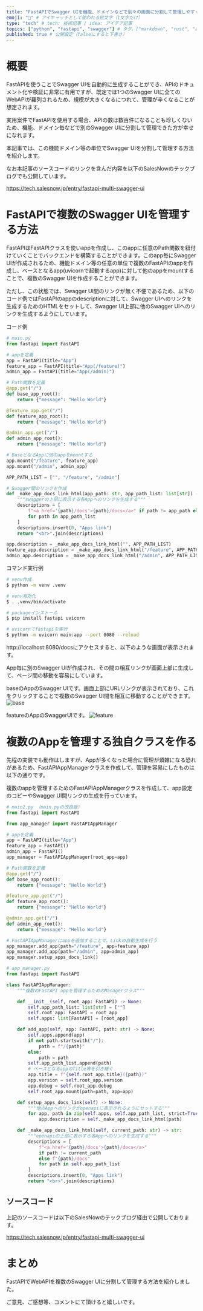```yaml
---
title: "FastAPIでSwagger UIを機能、ドメインなどで別々の画面に分割して管理しやすくする" # 記事のタイトル
emoji: "🐍" # アイキャッチとして使われる絵文字（1文字だけ）
type: "tech" # tech: 技術記事 / idea: アイデア記事
topics: ["python", "fastapi", "swagger"] # タグ。["markdown", "rust", "aws"]のように指定する
published: true # 公開設定（falseにすると下書き）
---
```



# 概要

FastAPIを使うことでSwagger UIを自動的に生成することができ、APIのドキュメント化や検証に非常に有用ですが、既定では1つのSwagger UIに全てのWebAPIが羅列されるため、規模が大きくなるにつれて、管理が辛くなることが想定されます。

実用案件でFastAPIを使用する場合、APIの数は数百件になることも珍しくないため、機能、ドメイン毎などで別のSwagger UIに分割して管理できた方が幸せになれます。

本記事では、この機能ドメイン等の単位でSwagger UIを分割して管理する方法を紹介します。

なお本記事のソースコードのリンクを含んだ内容を以下のSalesNowのテックブログでも公開しています。

https://tech.salesnow.jp/entry/fastapi-multi-swagger-ui

# FastAPIで複数のSwagger UIを管理する方法

FastAPIはFastAPIクラスを使いappを作成し、このappに任意のPath関数を紐付けていくことでバックエンドを構築することができます。このapp毎にSwagger UIが作成されるため、機能ドメイン等の任意の単位で複数のFastAPIのappを作成し、ベースとなるapp(uvicornで起動するapp)に対して他のappをmountすることで、複数のSwagger UIを作成することができます。

ただし、この状態では、Swagger UI間のリンクが無く不便であるため、以下のコード例ではFastAPIのappのdescriptionに対して、Swagger UIへのリンクを生成するためのHTMLをセットして、Swagger UI上部に他のSwagger UIへのリンクを生成するようにしています。

コード例

```python
# main.py
from fastapi import FastAPI

# appを定義
app = FastAPI(title="App")
feature_app = FastAPI(title="App(/feature)")
admin_app = FastAPI(title="App(/admin)")

# Path関数を定義
@app.get("/")
def base_app_root():
    return {"message": "Hello World"}

@feature_app.get("/")
def feature_app_root():
    return {"message": "Hello World"}

@admin_app.get("/")
def admin_app_root():
    return {"message": "Hello World"}

# BaseとなるAppに他のappをmountする
app.mount("/feature", feature_app)
app.mount("/admin", admin_app)

APP_PATH_LIST = ["", "/feature", "/admin"]

# Swagger間のリンクを作成
def _make_app_docs_link_html(app_path: str, app_path_list: list[str]) -> str:
    """swaggerの上部に表示する各Appへのリンクを生成する"""
    descriptions = [
        f"<a href='{path}/docs'>{path}/docs</a>" if path != app_path else f"{path}/docs"
        for path in app_path_list
    ]
    descriptions.insert(0, "Apps link")
    return "<br>".join(descriptions)

app.description = _make_app_docs_link_html("", APP_PATH_LIST)
feature_app.description = _make_app_docs_link_html("/feature", APP_PATH_LIST)
admin_app.description = _make_app_docs_link_html("/admin", APP_PATH_LIST)
```

コマンド実行例

```bash
# venv作成
$ python -m venv .venv

# venv有効化
$ . .venv/bin/activate

# packageインストール
$ pip install fastapi uvicorn

# uvicornでfastapiを実行
$ python -m uvicorn main:app --port 8080 --reload
```

http://localhost:8080/docsにアクセスすると、以下のような画面が表示されます。

App毎に別のSwagger UIが作成され、その間の相互リンクが画面上部に生成して、ページ間の移動を容易にしています。

baseのAppのSwagger UIです。画面上部にURLリンクが表示されており、これをクリックすることで複数のSwagger UI間を相互に移動することができます。
![base](/images/swagger_base.png)

featureのAppのSwaggerUIです。
![feature](/images/swagger_feature.png)

# 複数のAppを管理する独自クラスを作る

先程の実装でも動作はしますが、Appが多くなった場合に管理が煩雑になる恐れがあるため、FastAPIAppManagerクラスを作成して、管理を容易にしたものは以下の通りです。

複数のappを管理するためのFastAPIAppManagerクラスを作成して、app設定のコピーやSwagger UI間リンクの生成を行っています。

```python
# main2.py （main.pyの改良版）
from fastapi import FastAPI

from app_manager import FastAPIAppManager

# appを定義
app = FastAPI(title="App")
feature_app = FastAPI()
admin_app = FastAPI()
app_manager = FastAPIAppManager(root_app=app)

# Path関数を定義
@app.get("/")
def base_app_root():
    return {"message": "Hello World"}

@feature_app.get("/")
def feature_app_root():
    return {"message": "Hello World"}

@admin_app.get("/")
def admin_app_root():
    return {"message": "Hello World"}

# FastAPIAppManagerにappを追加することで、Linkの自動生成を行う
app_manager.add_app(path="/feature", app=feature_app)
app_manager.add_app(path="/admin", app=admin_app)
app_manager.setup_apps_docs_link()
```

```python
# app_manager.py
from fastapi import FastAPI

class FastAPIAppManager:
    """複数のFastAPI appを管理するためのManagerクラス"""

    def __init__(self, root_app: FastAPI) -> None:
        self.app_path_list: list[str] = [""]
        self.root_app: FastAPI = root_app
        self.apps: list[FastAPI] = [root_app]

    def add_app(self, app: FastAPI, path: str) -> None:
        self.apps.append(app)
        if not path.startswith("/"):
            path = f"/{path}"
        else:
            path = path
        self.app_path_list.append(path)
        # ベースとなるappのTitle等を引き継ぐ
        app.title = f"{self.root_app.title}({path})"
        app.version = self.root_app.version
        app.debug = self.root_app.debug
        self.root_app.mount(path=path, app=app)

    def setup_apps_docs_link(self) -> None:
        """他のAppへのリンクがopenapiに表示されるようにセットする"""
        for app, path in zip(self.apps, self.app_path_list, strict=True):
            app.description = self._make_app_docs_link_html(path)

    def _make_app_docs_link_html(self, current_path: str) -> str:
        """openapiの上部に表示する各Appへのリンクを生成する"""
        descriptions = [
            f"<a href='{path}/docs'>{path}/docs</a>"
            if path != current_path
            else f"{path}/docs"
            for path in self.app_path_list
        ]
        descriptions.insert(0, "Apps link")
        return "<br>".join(descriptions)
```

## ソースコード

上記のソースコードは以下のSalesNowのテックブログ経由で公開しております。

https://tech.salesnow.jp/entry/fastapi-multi-swagger-ui


# まとめ

FastAPIでWebAPIを複数のSwagger UIに分割して管理する方法を紹介しました。

ご意見、ご感想等、コメントにて頂けると嬉しいです。

